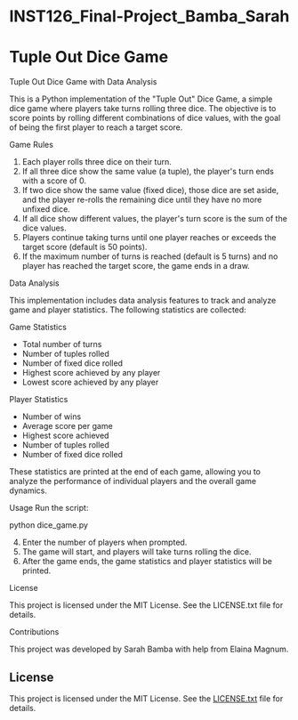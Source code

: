 # INST126_Final-Project_Bamba_Sarah
# Tuple Out Dice Game

Tuple Out Dice Game with Data Analysis

This is a Python implementation of the "Tuple Out" Dice Game, a simple dice game where players take turns rolling three dice. The objective is to score points by rolling different combinations of dice values, with the goal of being the first player to reach a target score.

Game Rules

1. Each player rolls three dice on their turn.
2. If all three dice show the same value (a tuple), the player's turn ends with a score of 0.
3. If two dice show the same value (fixed dice), those dice are set aside, and the player re-rolls the remaining dice until they have no more unfixed dice.
4. If all dice show different values, the player's turn score is the sum of the dice values.
5. Players continue taking turns until one player reaches or exceeds the target score (default is 50 points).
6. If the maximum number of turns is reached (default is 5 turns) and no player has reached the target score, the game ends in a draw.

Data Analysis

This implementation includes data analysis features to track and analyze game and player statistics. The following statistics are collected:

Game Statistics

- Total number of turns
- Number of tuples rolled
- Number of fixed dice rolled
- Highest score achieved by any player
- Lowest score achieved by any player

Player Statistics

- Number of wins
- Average score per game
- Highest score achieved
- Number of tuples rolled
- Number of fixed dice rolled

These statistics are printed at the end of each game, allowing you to analyze the performance of individual players and the overall game dynamics.

Usage
 Run the script:

python dice_game.py

4. Enter the number of players when prompted.
5. The game will start, and players will take turns rolling the dice.
6. After the game ends, the game statistics and player statistics will be printed.


License

This project is licensed under the MIT License. See the LICENSE.txt file for details.

Contributions

This project was developed by Sarah Bamba with help from Elaina Magnum.
## License

This project is licensed under the MIT License. See the [LICENSE.txt](LICENSE.txt) file for details.
